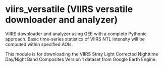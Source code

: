 # viirs_versatile (VIIRS versatile downloader and analyzer)
VIIRS downloader and analyzer using GEE with a complete Pythonic approach. Basic time-series statistics of VIIRS NTL intensity will be computed within specified AOIs.

This module is for downloading the VIIRS Stray Light Corrected Nighttime Day/Night Band Composites Version 1 dataset from Google Earth Engine.
